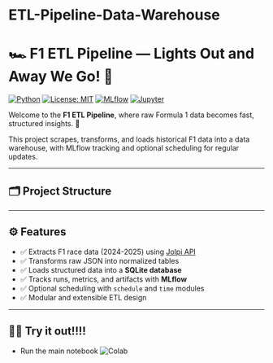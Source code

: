 # ETL-Pipeline-Data-Warehouse
# 🏎️ F1 ETL Pipeline — Lights Out and Away We Go! 🚦

[![Python](https://img.shields.io/badge/Python-3.10+-blue?logo=python)](https://www.python.org/)
[![License: MIT](https://img.shields.io/badge/License-MIT-green.svg)](https://opensource.org/licenses/MIT)
[![MLflow](https://img.shields.io/badge/MLflow-Enabled-blue)](https://mlflow.org/)
[![Jupyter](https://img.shields.io/badge/Jupyter-Notebook-orange?logo=jupyter)](https://jupyter.org/)

Welcome to the **F1 ETL Pipeline**, where raw Formula 1 data becomes fast, structured insights. 🏁

This project scrapes, transforms, and loads historical F1 data into a data warehouse, with MLflow tracking and optional scheduling for regular updates.

---

## 🗂️ Project Structure


---

## ⚙️ Features

- ✅ Extracts F1 race data (2024-2025) using [Jolpi API](https://jolpi.ca/)
- ✅ Transforms raw JSON into normalized tables
- ✅ Loads structured data into a **SQLite database**
- ✅ Tracks runs, metrics, and artifacts with **MLflow**
- ✅ Optional scheduling with `schedule` and `time` modules
- ✅ Modular and extensible ETL design

---


## 🧪✨ Try it out!!!!

- Run the main notebook ![Colab](https://colab.research.google.com/assets/colab-badge.svg)
